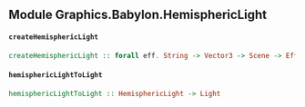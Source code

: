 ## Module Graphics.Babylon.HemisphericLight

#### `createHemisphericLight`

``` purescript
createHemisphericLight :: forall eff. String -> Vector3 -> Scene -> Eff (babylon :: BABYLON | eff) HemisphericLight
```

#### `hemisphericLightToLight`

``` purescript
hemisphericLightToLight :: HemisphericLight -> Light
```


